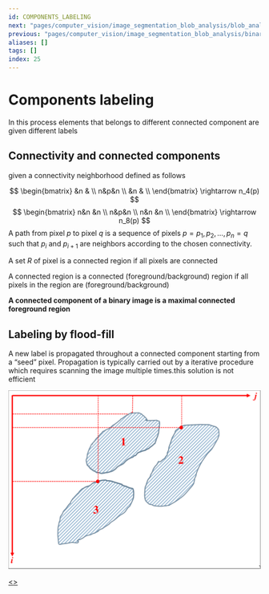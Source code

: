 ```yaml
---
id: COMPONENTS_LABELING
next: "pages/computer_vision/image_segmentation_blob_analysis/blob_analysis.md"
previous: "pages/computer_vision/image_segmentation_blob_analysis/binary_morphology.md"
aliases: []
tags: []
index: 25
---
```


# Components labeling

In this process elements that belongs to different connected component are given different labels

## Connectivity and connected components

given a connectivity neighborhood defined as follows

$$
\begin{bmatrix}
&n & \\
n&p&n \\
&n & \\
\end{bmatrix} \rightarrow n_4(p)
$$
$$
\begin{bmatrix}
n&n &n \\
n&p&n \\
n&n &n \\
\end{bmatrix} \rightarrow n_8(p)
$$
A path from pixel $p$ to pixel $q$ is a sequence of pixels $p=p_1, p_2,…,p_n=q$ such that $p_i$ and $p_{i+1}$ are neighbors according to the chosen connectivity.

A set $R$ of pixel is a connected region if all pixels are connected

A connected region is a connected (foreground/background) region if all pixels in the region are (foreground/background)

**A connected component of a binary image is a maximal connected foreground region**

## Labeling by flood-fill

A new label is propagated throughout a connected component starting from a “seed” pixel. Propagation is typically carried out by a iterative procedure which requires scanning the image multiple times.this solution is not efficient

![](assets/computer_vision/Pasted_image_20240303174654.png)

[<](pages/computer_vision/image_segmentation_blob_analysis/binary_morphology.md)[>](pages/computer_vision/image_segmentation_blob_analysis/blob_analysis.md)
